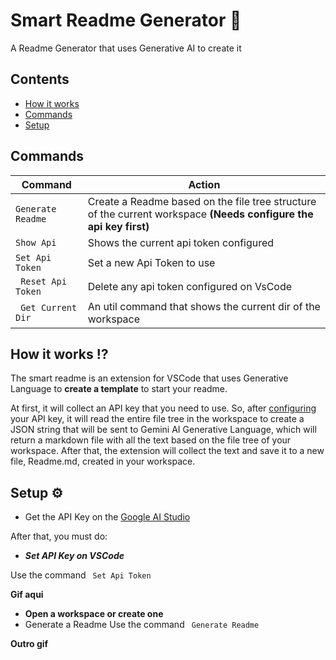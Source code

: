 
# Smart Readme Generator 🧠

A Readme Generator that uses Generative AI to create it


## Contents
- [How it works](#How-it-Works)
- [Commands](#Commands)
- [Setup](#Setup)

## Commands

| Command | Action |
|---------|--------|
|```Generate Readme```| Create a Readme based on the file tree structure of the current workspace **(Needs configure the api key first)**|
|``` Show Api ```| Shows the current api token configured|
|``` Set Api Token ```| Set a new Api Token to use|
|``` Reset Api Token```| Delete any api token configured on VsCode|
|``` Get Current Dir```| An util command that shows the current dir of the workspace|


## How it works ⁉️

The smart readme is an extension for VSCode that uses Generative Language to **create a template** to start your readme.

At first, it will collect an API key that you need to use. So, after [configuring](#configuration) your API key, it will read the entire file tree in the workspace to create a JSON string that will be sent to Gemini AI Generative Language, which will return a markdown file with all the text based on the file tree of your workspace. After that, the extension will collect the text and save it to a new file, Readme.md, created in your workspace.
## Setup ⚙️

- Get the API Key on the [Google AI Studio](https://aistudio.google.com/app)

After that, you must do:

- ***Set API Key on VSCode***

Use the command ``` Set Api Token```

**Gif aqui** 

- **Open a workspace or create one**
- Generate a Readme
Use the command ``` Generate Readme```

**Outro gif**
